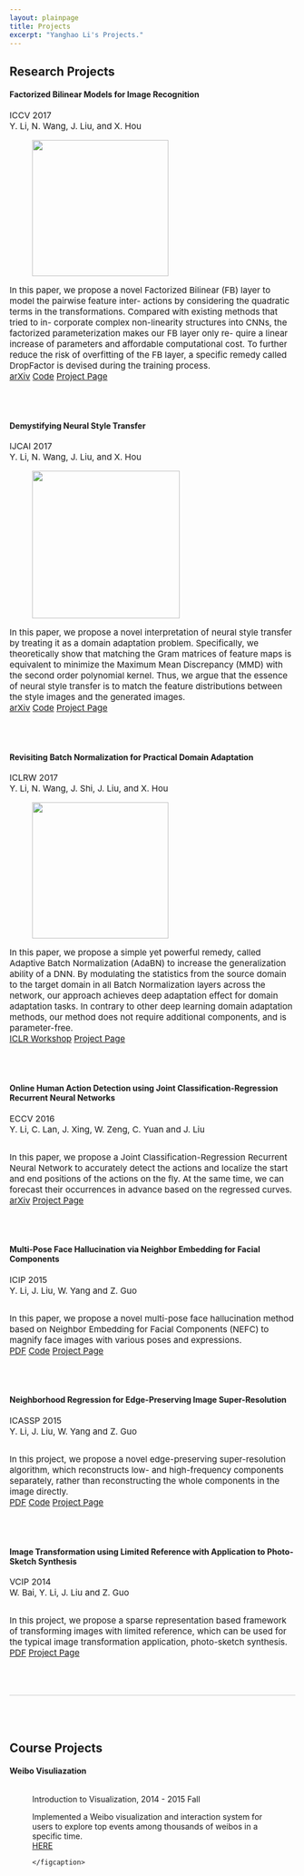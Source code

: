 ```yaml
---
layout: plainpage
title: Projects
excerpt: "Yanghao Li's Projects."
---
```



<h2>Research Projects</h2>

<h4>Factorized Bilinear Models for Image Recognition</h4>
<p style="font-size: 15px">
ICCV 2017<br>
Y. Li, N. Wang, J. Liu, and X. Hou
</p>

<figure class="research-proj-img1">
    <img src="/images/projects/fbn_dropfactor.png" alt="" style="height: 240px; width:auto"/>
</figure>
<p style="font-size: 15px">In this paper, we propose a novel Factorized Bilinear (FB) layer to model the pairwise feature inter- actions by considering the quadratic terms in the transformations. Compared with existing methods that tried to in- corporate complex non-linearity structures into CNNs, the factorized parameterization makes our FB layer only re- quire a linear increase of parameters and affordable computational cost. To further reduce the risk of overfitting of the FB layer, a specific remedy called DropFactor is devised during the training process.
 <br><a href="https://arxiv.org/abs/1611.05709"><span class="label">arXiv</span></a>
     <a href="https://github.com/lyttonhao/Factorized-Bilinear-Network"><span class="label">Code</span></a>
     <a href="http://www.icst.pku.edu.cn/struct/Projects/fbn.html"><span class="label">Project Page</span></a>

</p>
<br><br>

<h4>Demystifying Neural Style Transfer</h4>
<p style="font-size: 15px">
IJCAI 2017<br>
Y. Li, N. Wang, J. Liu, and X. Hou
</p>

<figure class="research-proj-img1">
    <img src="/images/projects/style_example.png" alt="" style="height: 260px; width:auto"/>
</figure>
<p style="font-size: 15px">In this paper, we propose a novel interpretation of neural style transfer by treating it as a domain adaptation problem. Specifically, we theoretically show that matching the Gram matrices of feature maps is equivalent to minimize the Maximum Mean Discrepancy (MMD) with the second order polynomial kernel. Thus, we argue that the essence of neural style transfer is to match the feature distributions between the style images and the generated images. 
 <br><a href="https://arxiv.org/abs/1701.01036"><span class="label">arXiv</span></a>
     <a href="https://github.com/lyttonhao/Neural-Style-MMD"><span class="label">Code</span></a>
     <a href="http://www.icst.pku.edu.cn/struct/Projects/mmdstyle.html"><span class="label">Project Page</span></a>

</p>
<br><br>

<h4>Revisiting Batch Normalization for Practical Domain Adaptation</h4>
<p style="font-size: 15px">
ICLRW 2017<br>
Y. Li, N. Wang, J. Shi, J. Liu, and X. Hou
</p>

<figure class="research-proj-img">
    <img src="/images/projects/adabn_example.png" alt="" style="height: 240px; width: auto"/>
</figure>
<p style="font-size: 15px">In this paper, we propose a simple yet powerful remedy, called Adaptive Batch Normalization (AdaBN) to increase the generalization ability of a DNN. By modulating the statistics from the source domain to the target domain in all Batch Normalization layers across the network, our approach achieves deep adaptation effect for domain adaptation tasks. In contrary to other deep learning domain adaptation methods, our method does not require additional components, and is parameter-free.
 <br><a href="https://openreview.net/pdf?id=Hk6dkJQFx"><span class="label">ICLR Workshop</span></a>
     <a href="http://www.icst.pku.edu.cn/struct/Projects/AdaBN.html"><span class="label">Project Page</span></a>

</p>
<br><br>

<h4>Online Human Action Detection using Joint Classification-Regression Recurrent Neural Networks</h4>
<p style="font-size: 15px">
ECCV 2016<br>
Y. Li, C. Lan, J. Xing, W. Zeng, C. Yuan and J. Liu
</p>

<figure class="research-proj-img">
    <img src="/images/projects/OAD_flowchart.png" alt="" />
</figure>
<p style="font-size: 15px">In this paper, we propose a Joint Classification-Regression Recurrent Neural Network to accurately detect the actions and localize the start and end positions of the actions on the fly. At the same time, we can forecast their occurrences in advance based on the regressed curves.
 <br><a href="https://arxiv.org/abs/1604.05633"><span class="label">arXiv</span></a>
     <a href="http://www.icst.pku.edu.cn/struct/Projects/OAD.html"><span class="label">Project Page</span></a>

</p>
<br><br>

<h4>Multi-Pose Face Hallucination via Neighbor Embedding for Facial Components</h4>
<p style="font-size: 15px">
ICIP 2015<br>
Y. Li, J. Liu, W. Yang and Z. Guo
</p>

<figure class="research-proj-img">
    <img src="/images/projects/NEFC_flowchart.png" alt="" />
</figure>
<p style="font-size: 15px">In this paper, we propose a novel multi-pose face hallucination method based on Neighbor Embedding for Facial Components (NEFC) to magnify face images with various poses and expressions.
 <br><a href="http://www.icst.pku.edu.cn/course/icb/Projects/NEFC/files/ICIP_NEFC.pdf"><span class="label">PDF</span></a>
     <a href="https://github.com/lyttonhao/Face-Hallucination-of-Facial-Components/tree/release"><span class="label">Code</span></a>
     <a href="http://www.icst.pku.edu.cn/struct/Projects/NEFC.html"><span class="label">Project Page</span></a>

</p>
<br><br>


<h4>Neighborhood Regression for Edge-Preserving Image Super-Resolution</h4>
<p style="font-size: 15px">
ICASSP 2015<br>
Y. Li, J. Liu, W. Yang and Z. Guo
</p>

<figure class="research-proj-img">
    <img src="/images/projects/NRSR_flowchart.png" alt="" />
</figure>
<p style="font-size: 15px">In this project, we propose a novel edge-preserving super-resolution algorithm, which reconstructs low- and high-frequency components separately, rather than reconstructing the whole components in the image directly. 
 <br><a href="/assets/papers/LiYanghao_NRSR_ICASSP_v8.pdf"><span class="label">PDF</span></a>
     <a href="https://github.com/lyttonhao/NRSR/tree/release"><span class="label">Code</span></a>
     <a href="http://www.icst.pku.edu.cn/struct/Projects/NRSR.html"><span class="label">Project Page</span></a>

</p>
<br><br>

<h4>Image Transformation using Limited Reference with Application to Photo-Sketch Synthesis</h4>

<p style="font-size: 15px">
VCIP 2014 <br>
W. Bai, Y. Li, J. Liu and Z. Guo
</p>

<figure class="research-proj-img">
    <img src="/images/projects/transform_scenario.png" alt="" />
</figure>
<p style="font-size: 15px">In this project, we propose a sparse representation
based framework of transforming images with limited
reference, which can be used for the typical image transformation
application, photo-sketch synthesis.  
 <br><a href="/assets/papers/bw_vcip14.pdf"><span class="label">PDF</span></a> <a href="http://www.icst.pku.edu.cn/course/icb/Projects/ImageTrans.html"><span class="label">Project Page</span></a>
</p>

<div style="height:50px; border-bottom:1px solid #ccc"></div>

<div style="height:50px"></div>

<h2>Course Projects</h2>

<h4>Weibo Visuliazation</h4>

<figure class="course-proj-img">
    <img src="/images/projects/weibopic.png" alt="" />
    <figcaption>
    <p>Introduction to Visualization, 2014 - 2015 Fall</p>
    Implemented a Weibo visualization and interaction system for users to explore top events among thousands of weibos in a specific time. <br> <a href="http://vis.pku.edu.cn/course/Visualization_2014F/final_project/group7/"><span class="label">HERE</span></a>

    </figcaption>
</figure>